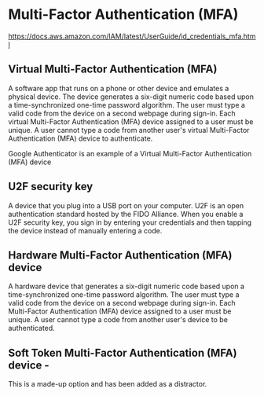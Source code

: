 # Multi-Factor Authentication (MFA)

https://docs.aws.amazon.com/IAM/latest/UserGuide/id_credentials_mfa.html

## Virtual Multi-Factor Authentication (MFA)

A software app that runs on a phone or other device and emulates a physical device. The device generates a six-digit numeric code based upon a time-synchronized one-time password algorithm. The user must type a valid code from the device on a second webpage during sign-in. Each virtual Multi-Factor Authentication (MFA) device assigned to a user must be unique. A user cannot type a code from another user's virtual Multi-Factor Authentication (MFA) device to authenticate.

Google Authenticator is an example of a Virtual Multi-Factor Authentication (MFA) device

## U2F security key

A device that you plug into a USB port on your computer. U2F is an open authentication standard hosted by the FIDO Alliance. When you enable a U2F security key, you sign in by entering your credentials and then tapping the device instead of manually entering a code.

## Hardware Multi-Factor Authentication (MFA) device

A hardware device that generates a six-digit numeric code based upon a time-synchronized one-time password algorithm. The user must type a valid code from the device on a second webpage during sign-in. Each Multi-Factor Authentication (MFA) device assigned to a user must be unique. A user cannot type a code from another user's device to be authenticated.

## Soft Token Multi-Factor Authentication (MFA) device -

This is a made-up option and has been added as a distractor.
